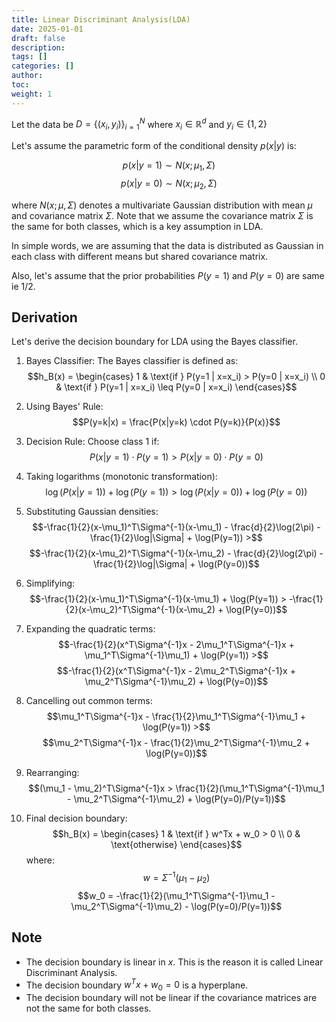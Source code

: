 ```yaml
---
title: Linear Discriminant Analysis(LDA)
date: 2025-01-01
draft: false
description:
tags: []
categories: []
author:
toc:
weight: 1
---
```


Let the data be $D = \{(x_i, y_i)\}_{i=1}^N$ where $x_i \in \mathbb{R}^d$ and $y_i \in \{1, 2\}$

Let's assume the parametric form of the conditional density $p(x|y)$ is:

$$p(x|y=1) \sim N(x; \mu_1, \Sigma)$$
$$p(x|y=0) \sim N(x; \mu_2, \Sigma)$$

where $N(x; \mu, \Sigma)$ denotes a multivariate Gaussian distribution with mean $\mu$ and covariance matrix $\Sigma$. Note that we assume the covariance matrix $\Sigma$ is the same for both classes, which is a key assumption in LDA.

In simple words, we are assuming that the data is distributed as Gaussian in each class with different means but shared covariance matrix.

Also, let's assume that the prior probabilities $P(y=1)$ and $P(y=0)$ are same ie $1/2$.

## Derivation
Let's derive the decision boundary for LDA using the Bayes classifier.

1. Bayes Classifier:
   The Bayes classifier is defined as:
   $$h_B(x) = \begin{cases}
       1 & \text{if } P(y=1 | x=x_i) > P(y=0 | x=x_i) \\
       0 & \text{if } P(y=1 | x=x_i) \leq P(y=0 | x=x_i)
   \end{cases}$$

2. Using Bayes' Rule:
   $$P(y=k|x) = \frac{P(x|y=k) \cdot P(y=k)}{P(x)}$$

3. Decision Rule:
   Choose class 1 if:
   $$P(x|y=1) \cdot P(y=1) > P(x|y=0) \cdot P(y=0)$$

4. Taking logarithms (monotonic transformation):
   $$\log(P(x|y=1)) + \log(P(y=1)) > \log(P(x|y=0)) + \log(P(y=0))$$

5. Substituting Gaussian densities:
   $$-\frac{1}{2}(x-\mu_1)^T\Sigma^{-1}(x-\mu_1) - \frac{d}{2}\log(2\pi) - \frac{1}{2}\log|\Sigma| + \log(P(y=1)) >$$
   $$-\frac{1}{2}(x-\mu_2)^T\Sigma^{-1}(x-\mu_2) - \frac{d}{2}\log(2\pi) - \frac{1}{2}\log|\Sigma| + \log(P(y=0))$$

6. Simplifying:
   $$-\frac{1}{2}(x-\mu_1)^T\Sigma^{-1}(x-\mu_1) + \log(P(y=1)) > -\frac{1}{2}(x-\mu_2)^T\Sigma^{-1}(x-\mu_2) + \log(P(y=0))$$

7. Expanding the quadratic terms:
   $$-\frac{1}{2}(x^T\Sigma^{-1}x - 2\mu_1^T\Sigma^{-1}x + \mu_1^T\Sigma^{-1}\mu_1) + \log(P(y=1)) >$$
   $$-\frac{1}{2}(x^T\Sigma^{-1}x - 2\mu_2^T\Sigma^{-1}x + \mu_2^T\Sigma^{-1}\mu_2) + \log(P(y=0))$$

8. Cancelling out common terms:
   $$\mu_1^T\Sigma^{-1}x - \frac{1}{2}\mu_1^T\Sigma^{-1}\mu_1 + \log(P(y=1)) >$$
   $$\mu_2^T\Sigma^{-1}x - \frac{1}{2}\mu_2^T\Sigma^{-1}\mu_2 + \log(P(y=0))$$

9. Rearranging:
   $$(\mu_1 - \mu_2)^T\Sigma^{-1}x > \frac{1}{2}(\mu_1^T\Sigma^{-1}\mu_1 - \mu_2^T\Sigma^{-1}\mu_2) + \log(P(y=0)/P(y=1))$$

10. Final decision boundary:
    $$h_B(x) = \begin{cases}
    1 & \text{if } w^Tx + w_0 > 0 \\
    0 & \text{otherwise}
    \end{cases}$$
    where:
    $$w = \Sigma^{-1}(\mu_1 - \mu_2)$$
    $$w_0 = -\frac{1}{2}(\mu_1^T\Sigma^{-1}\mu_1 - \mu_2^T\Sigma^{-1}\mu_2) - \log(P(y=0)/P(y=1))$$

## Note
- The decision boundary is linear in $x$. This is the reason it is called Linear Discriminant Analysis.
- The decision boundary $w^Tx + w_0 = 0$ is a hyperplane.
- The decision boundary will not be linear if the covariance matrices are not the same for both classes.



